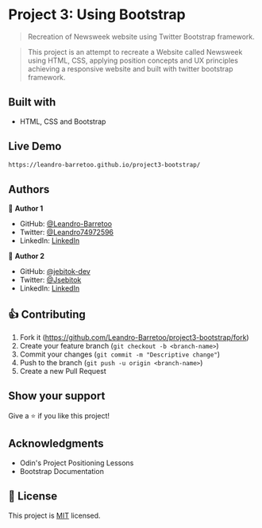 # Project 3:  Using Bootstrap

> Recreation of Newsweek website using Twitter Bootstrap framework. 

> This project is an attempt to recreate a Website called Newsweek using HTML, CSS, applying position concepts and UX principles achieving a responsive website and built with twitter bootstrap framework.

## Built with

* HTML, CSS and Bootstrap

## Live Demo

```sh
https://leandro-barretoo.github.io/project3-bootstrap/
```

## Authors

:bust_in_silhouette: **Author 1**

- GitHub: [@Leandro-Barretoo](https://github.com/Leandro-Barretoo)
- Twitter: [@Leandro74972596](https://twitter.com/Leandro74972596)
- LinkedIn: [LinkedIn](https://www.linkedin.com/in/leandro-miguel-gon%C3%A7alves-barreto-7079b11ba/)

:bust_in_silhouette: **Author 2**

- GitHub: [@jebitok-dev](https://github.com/jebitok-dev/)
- Twitter: [@Jsebitok](https://twitter.com/Jsebitok/)
- LinkedIn: [LinkedIn](https://www.linkedin.com/in/sharon-jebitok/)

## :thumbsup: Contributing

1. Fork it (<https://github.com/Leandro-Barretoo/project3-bootstrap/fork>)
2. Create your feature branch (`git checkout -b <branch-name>`)
3. Commit your changes (`git commit -m "Descriptive change"`)
4. Push to the branch (`git push -u origin <branch-name>`)
5. Create a new Pull Request

## Show your support

Give a :star: if you like this project!

## Acknowledgments

- Odin's Project Positioning Lessons
- Bootstrap Documentation

## :page_with_curl: License

This project is [MIT](https://opensource.org/licenses/MIT) licensed.


